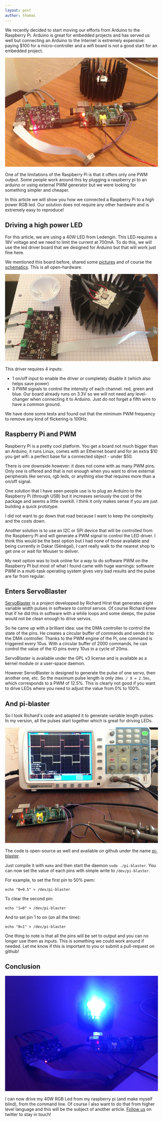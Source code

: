 ```yaml
---
layout: post
author: thomas
---
```


We recently decided to start moving our efforts from Arduino to the Raspberry Pi. Arduino is great for embedded projects and has served us well but connecting an Arduino to the Internet is extremely expensive: paying $100 for a micro-controller and a wifi board is not a good start for an embedded project.

![A raspberry Pi meets a high power LED driver](/blog/img/raspberrypi-meets-led.jpg)

One of the limitations of the Raspberry Pi is that it offers only one PWM output. Some people work around this by plugging a raspberry pi to an arduino or using external PWM generator but we were looking for something simpler and cheaper.

In this article we will show you how we connected a Raspberry Pi to a high power RGB led. Our solution does not require any other hardware and is extremely easy to reproduce!

<!-- more -->

## Driving a high power LED

For this article, we are using a 40W LED from Ledengin. This LED requires a 18V voltage and we need to limit the current at 700mA. To do this, we will use the led driver board that we designed for Arduino but that will work just fine here. 

We mentioned this board before, shared some [pictures] and of course the [schematics]. This is all open-hardware.

![High power LED driver](/blog/img/raspberrypi-leddriver.jpg)

This driver requires 4 inputs: 
 * 1 on/off input to enable the driver or completely disable it (which also helps save power) 
 * 3 PWM signals to control the intensity of each channel: red, green and blue.
Our board already runs on 3.3V so we will not need any level-changer when connecting it to Arduino. Just do not forget a fifth wire to have a common ground.

We have done some tests and found out that the minimum PWM frequency to remove any kind of flickering is 100Hz.


## Raspberry Pi and PWM

Raspberry Pi is a pretty cool platform. You get a board not much bigger than an Arduino, it runs Linux, comes with an Ethernet board and for an extra $10 you get wifi: a perfect base for a connected object - under $50. 

There is one downside however: it does not come with as many PWM pins. Only one is offered and that is not enough when you want to drive external peripherals like servos, rgb leds, or anything else that requires more than a on/off signal.

One solution that I have seen people use is to plug an Arduino to the Raspberry Pi (through USB) but it increases seriously the cost of the package and seems a little overkill. I think it only makes sense if you are just building a quick prototype.

I did not want to go down that road because I want to keep the complexity and the costs down.

Another solution is to use an I2C or SPI device that will be controlled from the Raspberry Pi and will generate a PWM signal to control the LED driver. I think this would be the best option but I had none of those available and being currently in Dakar (Sénégal), I cant really walk to the nearest shop to get one or wait for Mouser to deliver.

My next option was to look online for a way to do software PWM on the Raspberry PI but most of what I found came with huge warnings: software PWM in a multi-task operating system gives very bad results and the pulse are far from regular.

## Enters ServoBlaster

[ServoBlaster][servoblaster] is a project developped by Richard Hirst that generates eight variable width pulses in software to control servos. Of course Richard knew that if he did this in software with a while loops and some sleeps, the pulse would not be clean enough to drive servos.

So he came up with a brilliant idea: use the DMA controller to control the state of the pins. He creates a circular buffer of commands and sends it to the DMA controller. Thanks to the PWM engine of the Pi, one command is triggered every 10us. With a circular buffer of 2000 commands, he can control the value of the IO pins every 10us in a cycle of 20ms.

ServoBlaster is available under the GPL v3 license and is available as a kernel module or a user-space daemon. 

However ServoBlaster is designed to generate the pulse of one servo, then another one, etc. So the maximum pulse length is only `20ms / 8 = 2.5ms`, which corresponds to a PWM of 12.5%. This is clearly not good if you want to drive LEDs where you need to adjust the value from 0% to 100%.

## And pi-blaster

So I took Richard's code and adapted it to generate variable length pulses. In my version, all the pulses start together which is great for driving LEDs.

![PWM pulses seen on a scope](/blog/img/raspberrypi-pulses-on-scope.jpg)

The code is open-source as well and available on github under the name [pi-blaster][github].

Just compile it with `make` and then start the daemon `sudo ./pi-blaster`. You can now set the value of each pins with simple write to `/dev/pi-blaster`.

For example, to set the first pin to 50% pwm:

    echo "0=0.5" > /dev/pi-blaster
    
To clear the second pin:

    echo "1=0" > /dev/pi-blaster
    
And to set pin 1 to on (on all the time):

    echo "0=1" > /dev/pi-blaster

One thing to note is that all the pins will be set to output and you can no longer use them as inputs. This is something we could work around if needed. Let me know if this is important to you or submit a pull-request on github!

## Conclusion

![Raspberry Pi drives a high power led](/blog/img/raspberrypi-lightoutput.jpg)

I can now drive my 40W RGB Led from my raspberry pi (and make myself blind), from the command line. Of course I also want to do that from higher level language and this will be the subject of another article. [Follow us][twitter] on twitter to stay in touch!


[pictures]: /blog/some-pictures-of-our-latest-prototype/
[schematics]: /blog/complete-source-files-for-illumi-v0-2/
[servoblaster]: https://github.com/richardghirst/PiBits/tree/master/ServoBlaster 
[pi-pwm]: http://www.raspberrypi.org/phpBB3/viewtopic.php?f=37&t=22923
[github]: http://www.github.com/sarfata/pi-blaster/
[twitter]: http://www.twitter.com/tb_ideas/
